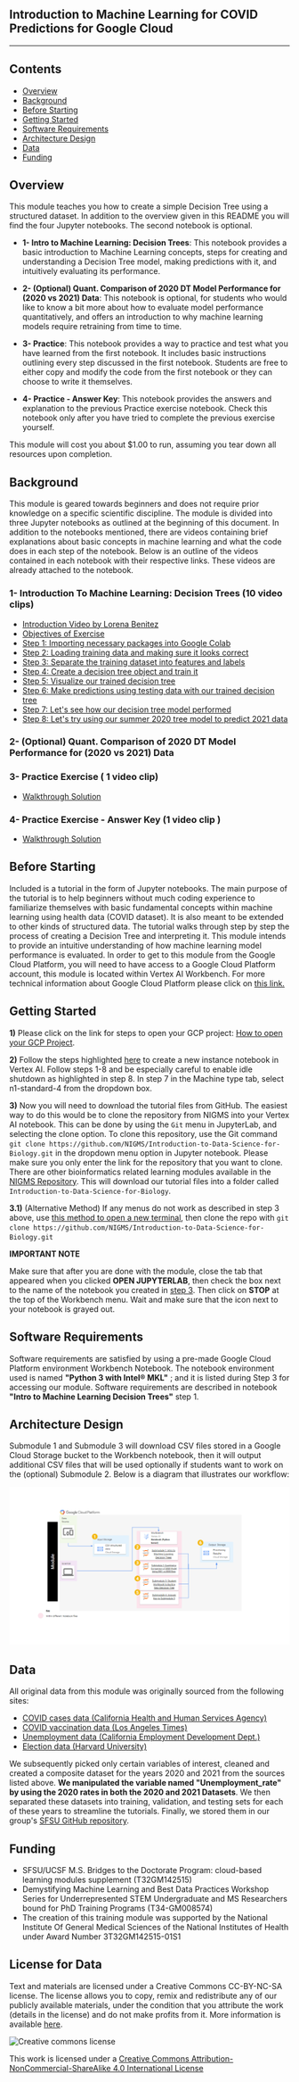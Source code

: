 ## Introduction to Machine Learning for COVID Predictions for Google Cloud
---------------------------------

## Contents

+ [Overview](#overview)
+ [Background](#background)
+ [Before Starting](#before-starting)
+ [Getting Started](#getting-started)
+ [Software Requirements](#software-requirements)
+ [Architecture Design](#architecture-design)
+ [Data](#data)
+ [Funding](#funding)

## **Overview** 

This module teaches you how to create a simple Decision Tree using a structured dataset. In addition to the overview given in this README you will find the four Jupyter notebooks. The second notebook is optional.
- **1- Intro to Machine Learning: Decision Trees**: This notebook provides a basic introduction to Machine Learning concepts, steps for creating and understanding a Decision Tree model, making predictions with it, and intuitively evaluating its performance. 

- **2- (Optional) Quant. Comparison of 2020 DT Model Performance for (2020 vs 2021) Data**: This notebook is optional, for students who would like to know a bit more about how to evaluate model performance quantitatively, and offers an introduction to why machine learning models require retraining from time to time. 

- **3- Practice**: This notebook provides a way to practice and test what you have learned from the first notebook. It includes basic instructions outlining every step discussed in the first notebook. Students are free to either copy and modify the code from the first notebook or they can choose to write it themselves.

- **4- Practice - Answer Key**: This notebook provides the answers and explanation to the previous Practice exercise notebook. Check this notebook only after you have tried to complete the previous exercise yourself. 

This module will cost you about $1.00 to run, assuming you tear down all resources upon completion.


## Background 
This module is geared towards beginners and does not require prior knowledge on a specific scientific discipline. The module is divided into three Jupyter notebooks as outlined at the beginning of this document. In addition to the notebooks mentioned, there are videos containing brief explanations about basic concepts in machine learning and what the code does in each step of the notebook. Below is an outline of the videos contained in each notebook with their respective links. These videos are already attached to the notebook.

### 1- Introduction To Machine Learning: Decision Trees (10 video clips)

- [Introduction Video by Lorena Benitez](https://youtu.be/e3tGQykFC5M)
- [Objectives of Exercise](https://youtu.be/_kAjJ8rJwfU)
- [Step 1: Importing necessary packages into Google Colab](https://youtu.be/jPIQbpdTkbM)
- [Step 2: Loading training data and making sure it looks correct](https://youtu.be/z9dcLYg65uk)
- [Step 3: Separate the training dataset into features and labels](https://youtu.be/qh8C0QRECWU)
- [Step 4: Create a decision tree object and train it](https://youtu.be/M6gY_JywOys)
- [Step 5: Visualize our trained decision tree](https://youtu.be/cFk6vmfU48w)
- [Step 6: Make predictions using testing data with our trained decision tree](https://youtu.be/LtD93dB5JzU)
- [Step 7: Let's see how our decision tree model performed](https://youtu.be/0VK4sLz2wrc)
- [Step 8: Let's try using our summer 2020 tree model to predict 2021 data](https://youtu.be/2r3ZpwM6xDQ)

### 2-  (Optional) Quant. Comparison of 2020 DT Model Performance for (2020 vs 2021) Data

### 3-  Practice Exercise ( 1 video clip)
- [Walkthrough Solution](https://youtu.be/eHI4wMjSGuU)
### 4- Practice Exercise - Answer Key (1 video clip )
- [Walkthrough Solution](https://youtu.be/eHI4wMjSGuU)

## Before Starting

Included is a tutorial in the form of Jupyter notebooks. The main purpose of the tutorial is to help beginners without much coding experience to familiarize themselves with basic fundamental concepts within machine learning using health data (COVID dataset). It is also meant to be extended to other kinds of structured data. The tutorial walks through step by step the process of creating a Decision Tree and interpreting it. This module intends to provide an intuitive understanding of how machine learning model performance is evaluated. In order to get to this module from the Google Cloud Platform, you will need to have access to a Google Cloud Platform account, this module is located within Vertex AI Workbench. For more technical information about Google Cloud Platform please click on [this link.](https://github.com/STRIDES/NIHCloudLabGCP)

## **Getting Started**

**1)** Please click on the link for steps to open your GCP project: [How to open your GCP Project](https://github.com/STRIDES/NIHCloudLabGCP/blob/main/docs/open_project_intramural.md).

**2)** Follow the steps highlighted [here](https://github.com/NIGMS/NIGMS-Sandbox/blob/main/docs/HowToCreateVertexAINotebooks.md) to create a new instance notebook in Vertex AI. Follow steps 1-8 and be especially careful to enable idle shutdown as highlighted in step 8. In step 7 in the Machine type tab, select n1-standard-4 from the dropdown box.

**3)** Now you will need to download the tutorial files from GitHub. The easiest way to do this would be to clone the repository from NIGMS into your Vertex AI notebook. This can be done by using the `Git` menu in JupyterLab, and selecting the clone option. To clone this repository, use the Git command `git clone https://github.com/NIGMS/Introduction-to-Data-Science-for-Biology.git` in the dropdown menu option in Jupyter notebook. Please make sure you only enter the link for the repository that you want to clone. There are other bioinformatics related learning modules available in the [NIGMS Repository](https://github.com/NIGMS). This will download our tutorial files into a folder called `Introduction-to-Data-Science-for-Biology`.

**3.1)** (Alternative Method) If any menus do not work as described in step 3 above, use [this method to open a new terminal](https://github.com/NIGMS/NIGMS-Sandbox/blob/main/docs/HowToCreateNewTerminalConsoleJupyterLab.md), then clone the repo with `git clone https://github.com/NIGMS/Introduction-to-Data-Science-for-Biology.git`

**IMPORTANT NOTE** 

Make sure that after you are done with the module, close the tab that appeared when you clicked **OPEN JUPYTERLAB**, then check the box next to the name of the notebook you created in [step 3](https://github.com/NIGMS/NIGMS-Sandbox/blob/main/docs/HowToCreateVertexAINotebooks.md#:~:text=Select%20Advanced%20Options%20at%20the%20bottom%20of%20the%20New%20Instance). Then click on **STOP** at the top of the Workbench menu. Wait and make sure that the icon next to your notebook is grayed out.

## **Software Requirements**

Software requirements are satisfied by using a pre-made Google Cloud Platform environment Workbench Notebook. The notebook environment used is named **"Python 3 with Intel® MKL"** ; and it is listed during Step 3 for accessing our module. Software requirements are described in notebook **"Intro to Machine Learning Decision Trees"** step 1. 

## **Architecture Design**

Submodule 1 and Submodule 3 will download CSV files stored in a Google Cloud Storage bucket to the Workbench notebook, then it will output additional CSV files that will be used optionally if students want to work on the (optional) Submodule 2. Below is a diagram that illustrates our workflow:

![Architecture-diagram.PNG](images/Architecture-diagram.svg)

## **Data** 
All original data from this module was originally sourced from the following sites: 

- [COVID cases data (California Health and Human Services Agency)](https://data.chhs.ca.gov/dataset/covid-19-time-series-metrics-by-county-and-state/resource/046cdd2b-31e5-4d34-9ed3-b48cdbc4be7a)
- [COVID vaccination data (Los Angeles Times)](https://github.com/datadesk/california-coronavirus-data)
- [Unemployment data (California Employment Development Dept.)](https://labormarketinfo.edd.ca.gov/data/unemployment-and-labor-force.html)
- [Election data (Harvard University)](https://dataverse.harvard.edu/dataset.xhtml?persistentId=doi:10.7910/DVN/VOQCHQ)

We subsequently picked only certain variables of interest, cleaned and created a composite dataset for the years 2020 and 2021 from the sources listed above. **We manipulated the variable named "Unemployment_rate" by using the 2020 rates in both the 2020 and 2021 Datasets**. We then separated these datasets into training, validation, and testing sets for each of these years to streamline the tutorials. Finally, we stored them in our group's [SFSU GitHub repository](https://github.com/MarcMachineLearning/Introduction-to-Machine-Learning/tree/main/Datasets). 

## **Funding**

- SFSU/UCSF M.S. Bridges to the Doctorate Program: cloud-based learning modules supplement (T32GM142515)
- Demystifying Machine Learning and Best Data Practices Workshop Series for Underrepresented STEM Undergraduate and MS Researchers bound for PhD Training Programs (T34-GM008574)
- The creation of this training module was supported by the National Institute Of General Medical Sciences of the National Institutes of Health under Award Number 3T32GM142515-01S1

## **License for Data**

Text and materials are licensed under a Creative Commons CC-BY-NC-SA license. The license allows you to copy, remix and redistribute any of our publicly available materials, under the condition that you attribute the work (details in the license) and do not make profits from it. More information is available [here](https://tilburgsciencehub.com/about).

![Creative commons license](https://i.creativecommons.org/l/by-nc-sa/4.0/88x31.png)

This work is licensed under a [Creative Commons Attribution-NonCommercial-ShareAlike 4.0 International License](http://creativecommons.org/licenses/by-nc-sa/4.0/)
